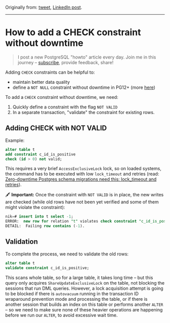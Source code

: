 Originally from: [tweet](https://twitter.com/samokhvalov/status/1731707060193312953), [LinkedIn post]().

---

# How to add a CHECK constraint without downtime

> I post a new PostgreSQL "howto" article every day. Join me in this
> journey – [subscribe](https://twitter.com/samokhvalov/), provide feedback, share!

Adding `CHECK` constraints can be helpful to:

- maintain better data quality
- define a `NOT NULL` constraint without downtime in PG12+
  (more [here](0060_how_to_add_a_column.md?ref_type=heads#not-null))

To add a `CHECK` constraint without downtime, we need:

1. Quickly define a constraint with the flag `NOT VALID`
2. In a separate transaction, "validate" the constraint for existing rows.

## Adding CHECK with NOT VALID

Example:

```sql
alter table t
add constraint c_id_is_positive
check (id > 0) not valid;
```

This requires a very brief `AccessExclusiveLock` lock, so on loaded systems, the command has to be executed with low
`lock_timeout` and retries (read:
[Zero-downtime Postgres schema migrations need this: lock_timeout and retries](https://postgres.ai/blog/20210923-zero-downtime-postgres-schema-migrations-lock-timeout-and-retries)).

🖋️ **Important:** Once the constraint with `NOT VALID` is in place, the new writes are checked (while old rows have not
been yet verified and some of them might violate the constraint):

```sql
nik=# insert into t select -1;
ERROR:  new row for relation "t" violates check constraint "c_id_is_positive"
DETAIL:  Failing row contains (-1).
```

## Validation

To complete the process, we need to validate the old rows:

```sql
alter table t
validate constraint c_id_is_positive;
```

This scans whole table, so for a large table, it takes long time – but this query only
acquires `ShareUpdateExclusiveLock` on the table, not blocking the sessions that run DML queries. However, a lock
acquisition attempt is going to be blocked if there is `autovacuum` running in the transaction ID wraparound prevention
mode and processing the table, or if there is another session that builds an index on this table or performs
another `ALTER` – so we need to make sure none of these heavier operations are happening before we run our `ALTER`, to
avoid excessive wait time.
